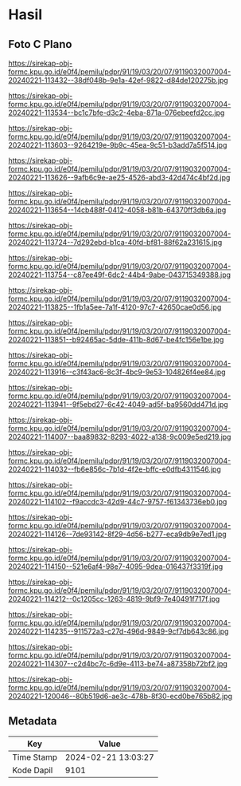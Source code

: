 # Hasil

## Foto C Plano

https://sirekap-obj-formc.kpu.go.id/e0f4/pemilu/pdpr/91/19/03/20/07/9119032007004-20240221-113432--38df048b-9e1a-42ef-9822-d84de120275b.jpg

https://sirekap-obj-formc.kpu.go.id/e0f4/pemilu/pdpr/91/19/03/20/07/9119032007004-20240221-113534--bc1c7bfe-d3c2-4eba-871a-076ebeefd2cc.jpg

https://sirekap-obj-formc.kpu.go.id/e0f4/pemilu/pdpr/91/19/03/20/07/9119032007004-20240221-113603--9264219e-9b9c-45ea-9c51-b3add7a5f514.jpg

https://sirekap-obj-formc.kpu.go.id/e0f4/pemilu/pdpr/91/19/03/20/07/9119032007004-20240221-113626--9afb6c9e-ae25-4526-abd3-42d474c4bf2d.jpg

https://sirekap-obj-formc.kpu.go.id/e0f4/pemilu/pdpr/91/19/03/20/07/9119032007004-20240221-113654--14cb488f-0412-4058-b81b-64370ff3db6a.jpg

https://sirekap-obj-formc.kpu.go.id/e0f4/pemilu/pdpr/91/19/03/20/07/9119032007004-20240221-113724--7d292ebd-b1ca-40fd-bf81-88f62a231615.jpg

https://sirekap-obj-formc.kpu.go.id/e0f4/pemilu/pdpr/91/19/03/20/07/9119032007004-20240221-113754--c87ee49f-6dc2-44b4-9abe-043715349388.jpg

https://sirekap-obj-formc.kpu.go.id/e0f4/pemilu/pdpr/91/19/03/20/07/9119032007004-20240221-113825--1fb1a5ee-7a1f-4120-97c7-42650cae0d56.jpg

https://sirekap-obj-formc.kpu.go.id/e0f4/pemilu/pdpr/91/19/03/20/07/9119032007004-20240221-113851--b92465ac-5dde-411b-8d67-be4fc156e1be.jpg

https://sirekap-obj-formc.kpu.go.id/e0f4/pemilu/pdpr/91/19/03/20/07/9119032007004-20240221-113916--c3f43ac6-8c3f-4bc9-9e53-104826f4ee84.jpg

https://sirekap-obj-formc.kpu.go.id/e0f4/pemilu/pdpr/91/19/03/20/07/9119032007004-20240221-113941--9f5ebd27-6c42-4049-ad5f-ba9560dd471d.jpg

https://sirekap-obj-formc.kpu.go.id/e0f4/pemilu/pdpr/91/19/03/20/07/9119032007004-20240221-114007--baa89832-8293-4022-a138-9c009e5ed219.jpg

https://sirekap-obj-formc.kpu.go.id/e0f4/pemilu/pdpr/91/19/03/20/07/9119032007004-20240221-114032--fb6e856c-7b1d-4f2e-bffc-e0dfb4311546.jpg

https://sirekap-obj-formc.kpu.go.id/e0f4/pemilu/pdpr/91/19/03/20/07/9119032007004-20240221-114102--f9accdc3-42d9-44c7-9757-f61343736eb0.jpg

https://sirekap-obj-formc.kpu.go.id/e0f4/pemilu/pdpr/91/19/03/20/07/9119032007004-20240221-114126--7de93142-8f29-4d56-b277-eca9db9e7ed1.jpg

https://sirekap-obj-formc.kpu.go.id/e0f4/pemilu/pdpr/91/19/03/20/07/9119032007004-20240221-114150--521e6af4-98e7-4095-9dea-016437f3319f.jpg

https://sirekap-obj-formc.kpu.go.id/e0f4/pemilu/pdpr/91/19/03/20/07/9119032007004-20240221-114212--0c1205cc-1263-4819-9bf9-7e40491f717f.jpg

https://sirekap-obj-formc.kpu.go.id/e0f4/pemilu/pdpr/91/19/03/20/07/9119032007004-20240221-114235--911572a3-c27d-496d-9849-9cf7db643c86.jpg

https://sirekap-obj-formc.kpu.go.id/e0f4/pemilu/pdpr/91/19/03/20/07/9119032007004-20240221-114307--c2d4bc7c-6d9e-4113-be74-a87358b72bf2.jpg

https://sirekap-obj-formc.kpu.go.id/e0f4/pemilu/pdpr/91/19/03/20/07/9119032007004-20240221-120046--80b519d6-ae3c-478b-8f30-ecd0be765b82.jpg


## Metadata

| Key        | Value               |
| ---------- | ------------------- |
| Time Stamp | 2024-02-21 13:03:27 |
| Kode Dapil | 9101                |



